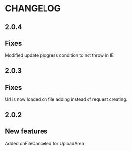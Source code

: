 CHANGELOG
===

2.0.4
--

Fixes
-

Modified update progress condition to not throw in IE

2.0.3
--

Fixes
-

Url is now loaded on file adding instead of request creating.

2.0.2
--

New features
-

Added onFileCanceled for UploadArea
